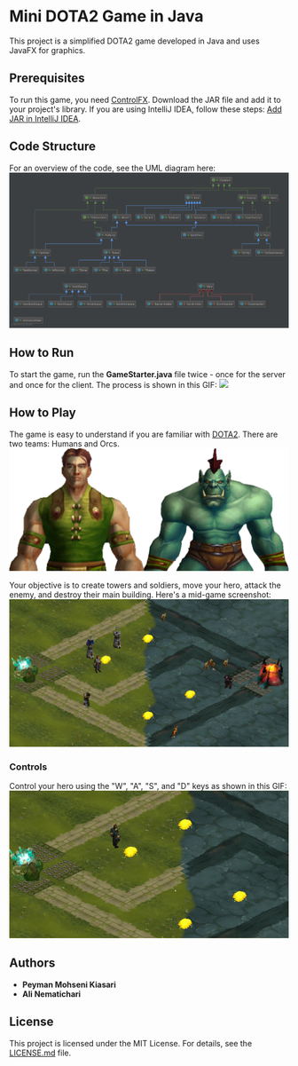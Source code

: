 # Mini DOTA2 Game in Java

This project is a simplified DOTA2 game developed in Java and uses JavaFX for graphics.

## Prerequisites

To run this game, you need [ControlFX](https://github.com/controlsfx/controlsfx). Download the JAR file and add it to your project's library. If you are using IntelliJ IDEA, follow these steps: [Add JAR in IntelliJ IDEA](https://stackoverflow.com/questions/1051640/correct-way-to-add-external-jars-lib-jar-to-an-intellij-idea-project).

## Code Structure

For an overview of the code, see the UML diagram here:
![](uml.png)

## How to Run

To start the game, run the **GameStarter.java** file twice - once for the server and once for the client. The process is shown in this GIF:
![](1.gif)

## How to Play

The game is easy to understand if you are familiar with [DOTA2](http://blog.dota2.com/?l=english). There are two teams: Humans and Orcs.
![Humans and Orcs](info.png)

Your objective is to create towers and soldiers, move your hero, attack the enemy, and destroy their main building. Here's a mid-game screenshot:
![](mid.png)

### Controls

Control your hero using the "W", "A", "S", and "D" keys as shown in this GIF:
![](2.gif)

## Authors

- **Peyman Mohseni Kiasari**
- **Ali Nematichari**

## License

This project is licensed under the MIT License. For details, see the [LICENSE.md](LICENSE.md) file.
